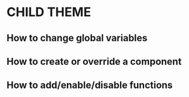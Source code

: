 # CHILD THEME

## How to change global variables
## How to create or override a component
## How to add/enable/disable functions